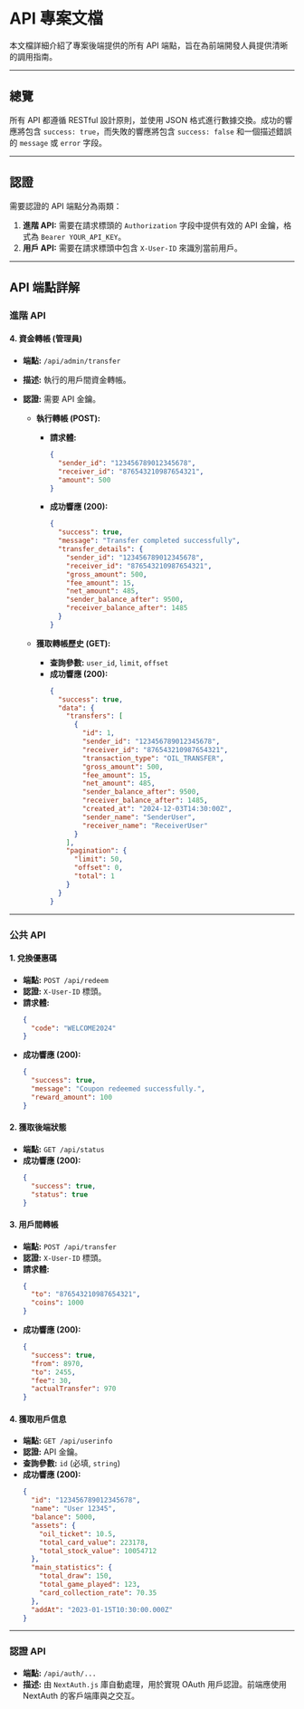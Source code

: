 # API 專案文檔

本文檔詳細介紹了專案後端提供的所有 API 端點，旨在為前端開發人員提供清晰的調用指南。

---

## 總覽

所有 API 都遵循 RESTful 設計原則，並使用 JSON 格式進行數據交換。成功的響應將包含 `success: true`，而失敗的響應將包含 `success: false` 和一個描述錯誤的 `message` 或 `error` 字段。

---

## 認證

需要認證的 API 端點分為兩類：

1.  **進階 API:** 需要在請求標頭的 `Authorization` 字段中提供有效的 API 金鑰，格式為 `Bearer YOUR_API_KEY`。
2.  **用戶 API:** 需要在請求標頭中包含 `X-User-ID` 來識別當前用戶。

---

## API 端點詳解

### 進階 API


#### 4. 資金轉帳 (管理員)

- **端點:** `/api/admin/transfer`
- **描述:** 執行的用戶間資金轉帳。
- **認證:** 需要 API 金鑰。

  - **執行轉帳 (POST):**
    - **請求體:**
      ```json
      {
        "sender_id": "123456789012345678",
        "receiver_id": "876543210987654321",
        "amount": 500
      }
      ```
    - **成功響應 (200):**
      ```json
      {
        "success": true,
        "message": "Transfer completed successfully",
        "transfer_details": {
          "sender_id": "123456789012345678",
          "receiver_id": "876543210987654321",
          "gross_amount": 500,
          "fee_amount": 15,
          "net_amount": 485,
          "sender_balance_after": 9500,
          "receiver_balance_after": 1485
        }
      }
      ```

  - **獲取轉帳歷史 (GET):**
    - **查詢參數:** `user_id`, `limit`, `offset`
    - **成功響應 (200):**
      ```json
      {
        "success": true,
        "data": {
          "transfers": [
            {
              "id": 1,
              "sender_id": "123456789012345678",
              "receiver_id": "876543210987654321",
              "transaction_type": "OIL_TRANSFER",
              "gross_amount": 500,
              "fee_amount": 15,
              "net_amount": 485,
              "sender_balance_after": 9500,
              "receiver_balance_after": 1485,
              "created_at": "2024-12-03T14:30:00Z",
              "sender_name": "SenderUser",
              "receiver_name": "ReceiverUser"
            }
          ],
          "pagination": {
            "limit": 50,
            "offset": 0,
            "total": 1
          }
        }
      }
      ```

---

### 公共 API

#### 1. 兌換優惠碼

- **端點:** `POST /api/redeem`
- **認證:** `X-User-ID` 標頭。
- **請求體:**
  ```json
  {
    "code": "WELCOME2024"
  }
  ```
- **成功響應 (200):**
  ```json
  {
    "success": true,
    "message": "Coupon redeemed successfully.",
    "reward_amount": 100
  }
  ```

#### 2. 獲取後端狀態

- **端點:** `GET /api/status`
- **成功響應 (200):**
  ```json
  {
    "success": true,
    "status": true
  }
  ```

#### 3. 用戶間轉帳

- **端點:** `POST /api/transfer`
- **認證:** `X-User-ID` 標頭。
- **請求體:**
  ```json
  {
    "to": "876543210987654321",
    "coins": 1000
  }
  ```
- **成功響應 (200):**
  ```json
  {
    "success": true,
    "from": 8970,
    "to": 2455,
    "fee": 30,
    "actualTransfer": 970
  }
  ```

#### 4. 獲取用戶信息

- **端點:** `GET /api/userinfo`
- **認證:** API 金鑰。
- **查詢參數:** `id` (必填, `string`)
- **成功響應 (200):**
  ```json
  {
    "id": "123456789012345678",
    "name": "User 12345",
    "balance": 5000,
    "assets": {
      "oil_ticket": 10.5,
      "total_card_value": 223178,
      "total_stock_value": 10054712
    },
    "main_statistics": {
      "total_draw": 150,
      "total_game_played": 123,
      "card_collection_rate": 70.35
    },
    "addAt": "2023-01-15T10:30:00.000Z"
  }
  ```


---

### 認證 API

- **端點:** `/api/auth/...`
- **描述:** 由 `NextAuth.js` 庫自動處理，用於實現 OAuth 用戶認證。前端應使用 NextAuth 的客戶端庫與之交互。
